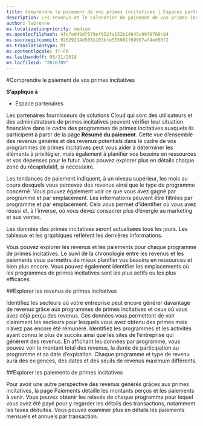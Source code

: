 ```yaml
---
title: Comprendre le paiement de vos primes incitatives | Espaces partenaires
description: Les revenus et le calendrier de paiement de vos primes incitatives facilitent la planification ultérieure.
author: labrenne
ms.localizationpriority: medium
ms.openlocfilehash: 4fcfed49df579ef952fa152b14645c09f8766c84
ms.sourcegitcommit: 92629114d5081103bfe555081f69997af4ed56f2
ms.translationtype: MT
ms.contentlocale: fr-FR
ms.lasthandoff: 08/31/2018
ms.locfileid: "2876789"
---
```

#<a name="understand-your-incentives-payouts"></a>Comprendre le paiement de vos primes incitatives

**S’applique à**

-  Espace partenaires


Les partenaires fournisseurs de solutions Cloud qui sont des utilisateurs et des administrateurs de primes incitatives peuvent vérifier leur situation financière dans le cadre des programmes de primes incitatives auxquels ils participent à partir de la page **Résumé du paiement**. Cette vue d’ensemble des revenus générés et des revenus potentiels dans le cadre de vos programmes de primes incitatives peut vous aider à déterminer les éléments à privilégier, mais également à planifier vos besoins en ressources et vos dépenses pour le futur. Vous pouvez explorer plus en détails chaque zone du récapitulatif, si nécessaire. 

Les tendances de paiement indiquent, à un niveau supérieur, les mois au cours desquels vous percevez des revenus ainsi que le type de programme concerné. Vous pouvez également voir ce que vous avez gagné par programme et par emplacement. Les informations peuvent être filtrées par programme et par emplacement. Cela vous permet d’identifier où vous avez réussi et, à l’inverse, où vous devez consacrer plus d’énergie au marketing et aux ventes.

Les données des primes incitatives seront actualisées tous les jours. Les tableaux et les graphiques reflètent les dernières informations.

Vous pouvez explorer les revenus et les paiements pour chaque programme de primes incitatives. Le suivi de la chronologie entre les revenus et les paiements vous permettra de mieux planifier vos besoins en ressources et bien plus encore. Vous pouvez également identifier les emplacements où les programmes de primes incitatives sont les plus actifs ou les plus efficaces. 

##<a name="drill-down-on-incentives-earnings"></a>Explorer les revenus de primes incitatives

Identifiez les secteurs où votre entreprise peut encore générer davantage de revenus grâce aux programmes de primes incitatives et ceux où vous avez déjà perçu des revenus. Ces données vous permettent de voir clairement les secteurs pour lesquels vous avez obtenu des primes mais n’avez pas encore été rémunéré.  Identifiez les programmes et les activités ayant connu le plus de succès ainsi que les sites de l’entreprise qui génèrent des revenus. En affichant les données par programme, vous pouvez voir le montant total des revenus, la durée de participation au programme et sa date d’expiration. Chaque programme et type de revenu aura des exigences, des dates et des seuils de revenus maximum différents. 

##<a name="drill-down-on-incentive-payouts"></a>Explorer les paiements de primes incitatives

Pour avoir une autre perspective des revenus générés grâces aux primes incitatives, la page Paiements détaille les montants perçus et les paiements à venir. Vous pouvez obtenir les relevés de chaque programme pour lequel vous avez été payé pour y regarder les détails des transactions, notamment les taxes déduites. Vous pouvez examiner plus en détails les paiements mensuels et annuels par transaction.